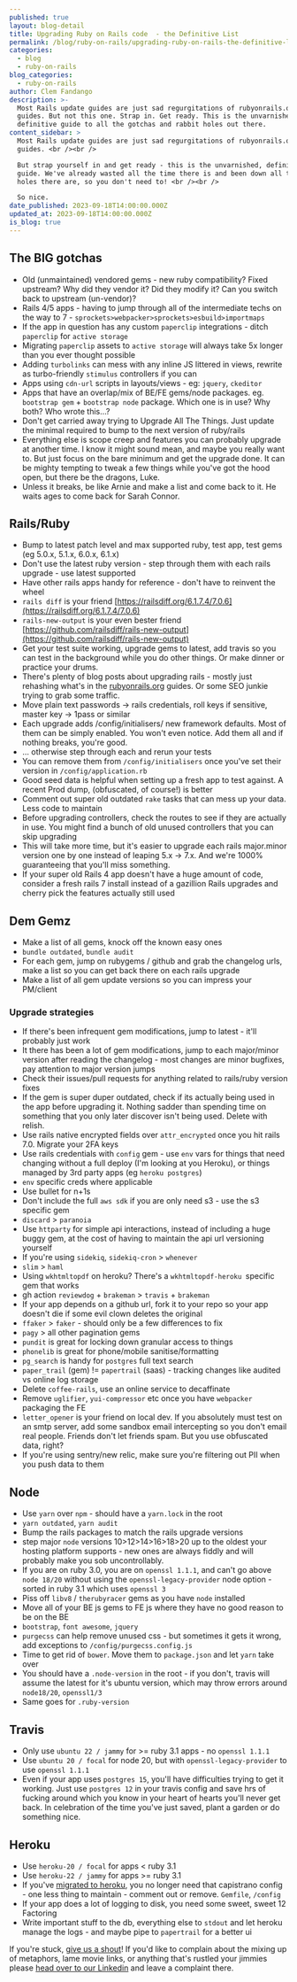 ```yaml
---
published: true
layout: blog-detail
title: Upgrading Ruby on Rails code  - the Definitive List
permalink: /blog/ruby-on-rails/upgrading-ruby-on-rails-the-definitive-list
categories:
  - blog
  - ruby-on-rails
blog_categories:
  - ruby-on-rails
author: Clem Fandango
description: >-
  Most Rails update guides are just sad regurgitations of rubyonrails.org
  guides. But not this one. Strap in. Get ready. This is the unvarnished,
  definitive guide to all the gotchas and rabbit holes out there. 
content_sidebar: >
  Most Rails update guides are just sad regurgitations of rubyonrails.org
  guides. <br /><br />

  But strap yourself in and get ready - this is the unvarnished, definitive
  guide. We've already wasted all the time there is and been down all the rabbit
  holes there are, so you don't need to! <br /><br />

  So nice.
date_published: 2023-09-18T14:00:00.000Z
updated_at: 2023-09-18T14:00:00.000Z
is_blog: true
---
```


## The BIG gotchas

* Old (unmaintained) vendored gems - new ruby compatibility? Fixed upstream? Why did they vendor it? Did they modify it? Can you switch back to upstream (un-vendor)?
* Rails 4/5 apps - having to jump through all of the intermediate techs on the way to 7 - `sprockets>webpacker>sprockets>esbuild>importmaps`
* If the app in question has any custom `paperclip` integrations - ditch `paperclip` for `active storage`
* Migrating `paperclip` assets to `active storage` will always take 5x longer than you ever thought possible
* Adding `turbolinks` can mess with any inline JS littered in views, rewrite as turbo-friendly `stimulus` controllers if you can
* Apps using `cdn-url` scripts in layouts/views - eg: `jquery`, `ckeditor`
* Apps that have an overlap/mix of BE/FE gems/node packages. eg. `bootstrap gem` + `bootstrap node` package. Which one is in use? Why both? Who wrote this…?
* Don't get carried away trying to Upgrade All The Things. Just update the minimal required to bump to the next version of ruby/rails
* Everything else is scope creep and features you can probably upgrade at another time. I know it might sound mean, and maybe you really want to. But just focus on the bare minimum and get the upgrade done. It can be mighty tempting to tweak a few things while you've got the hood open, but there be the dragons, Luke.
* Unless it breaks, be like Arnie and make a list and come back to it. He waits ages to come back for Sarah Connor.

## Rails/Ruby

* Bump to latest patch level and max supported ruby, test app, test gems (eg 5.0.x, 5.1.x, 6.0.x, 6.1.x)
* Don't use the latest ruby version - step through them with each rails upgrade - use latest supported
* Have other rails apps handy for reference - don't have to reinvent the wheel
* `rails diff` is your friend [https://railsdiff.org/6.1.7.4/7.0.6](https://railsdiff.org/6.1.7.4/7.0.6)
* `rails-new-output` is your even bester friend [https://github.com/railsdiff/rails-new-output](https://github.com/railsdiff/rails-new-output)
* Get your test suite working, upgrade gems to latest, add travis so you can test in the background while you do other things. Or make dinner or practice your drums.
* There's plenty of blog posts about upgrading rails - mostly just rehashing what's in the [rubyonrails.org](http://rubyonrails.org/) guides. Or some SEO junkie trying to grab some traffic. 
* Move plain text passwords -> rails credentials, roll keys if sensitive, master key -> 1pass or similar
* Each upgrade adds /config/initialisers/ new framework defaults. Most of them can be simply enabled. You won't even notice. Add them all and if nothing breaks, you're good.
* ... otherwise step through each and rerun your tests
* You can remove them from `/config/initialisers` once you've set their version in `/config/application.rb`
* Good seed data is helpful when setting up a fresh app to test against. A recent Prod dump, (obfuscated, of course!) is better
* Comment out super old outdated `rake` tasks that can mess up your data. Less code to maintain
* Before upgrading controllers, check the routes to see if they are actually in use. You might find a bunch of old unused controllers that you can skip upgrading
* This will take more time, but it's easier to upgrade each rails major.minor version one by one instead of leaping 5.x -> 7.x. And we're 1000% guaranteeing that you'll miss something. 
* If your super old Rails 4 app doesn't have a huge amount of code, consider a fresh rails 7 install instead of a gazillion Rails upgrades and cherry pick the features actually still used

## Dem Gemz

* Make a list of all gems, knock off the known easy ones
* `bundle outdated`, `bundle audit`
* For each gem, jump on rubygems / github and grab the changelog urls, make a list so you can get back there on each rails upgrade
* Make a list of all gem update versions so you can impress your PM/client

### Upgrade strategies

* If there's been infrequent gem modifications, jump to latest - it'll probably just work
* It there has been a lot of gem modifications, jump to each major/minor version after reading the changelog - most changes are minor bugfixes, pay attention to major version jumps
* Check their issues/pull requests for anything related to rails/ruby version fixes
* If the gem is super duper outdated, check if its actually being used in the app before upgrading it. Nothing sadder than spending time on something that you only later discover isn't being used. Delete with relish.
* Use rails native encrypted fields over `attr_encrypted` once you hit rails 7.0. Migrate your 2FA keys
* Use rails credentials with `config` gem - use `env` vars for things that need changing without a full deploy (I'm looking at you Heroku), or things managed by 3rd party apps (eg `heroku postgres`)
* `env` specific creds where applicable
* Use bullet for n+1s
* Don't include the full `aws sdk` if you are only need s3 - use the s3 specific gem
* `discard` > `paranoia`
* Use `httparty` for simple api interactions, instead of including a huge buggy gem, at the cost of having to maintain the api url versioning yourself
* If you're using `sidekiq`, `sidekiq-cron` > `whenever`
* `slim` > `haml`
* Using `wkhtmltopdf` on heroku? There's a `wkhtmltopdf-heroku `specific gem that works
* gh action `reviewdog` + `brakeman` > `travis` + `brakeman`
* If your app depends on a github url, fork it to your repo so your app doesn't die if some evil clown deletes the original
* `ffaker` > `faker` - should only be a few differences to fix
* `pagy` > all other pagination gems
* `pundit` is great for locking down granular access to things
* `phonelib` is great for phone/mobile sanitise/formatting
* `pg_search` is handy for `postgres` full text search
* `paper_trail` (gem) != `papertrail` (saas) - tracking changes like audited vs online log storage
* Delete `coffee-rails`, use an online service to decaffinate
* Remove `uglifier`, `yui-compressor` etc once you have `webpacker` packaging the FE
* `letter_opener` is your friend on local dev. If you absolutely must test on an smtp server, add some sandbox email intercepting so you don't email real people. Friends don't let friends spam. But you use obfuscated data, right?
* If you're using sentry/new relic, make sure you're filtering out PII when you push data to them

## Node

* Use `yarn` over `npm` - should have a `yarn.lock` in the root
* `yarn outdated`, `yarn audit`
* Bump the rails packages to match the rails upgrade versions
* step major `node` versions 10>12>14>16>18>20 up to the oldest your hosting platform supports - new ones are always fiddly and will probably make you sob uncontrollably.
* If you are on ruby 3.0, you are on `openssl 1.1.1`, and can't go above `node 18/20` without using the `openssl-legacy-provider` node option - sorted in ruby 3.1 which uses `openssl 3`
* Piss off `libv8` / `therubyracer` gems as you have `node` installed
* Move all of your BE js gems to FE js where they have no good reason to be on the BE
* `bootstrap`, `font awesome`, `jquery`
* `purgecss` can help remove unused css - but sometimes it gets it wrong, add exceptions to `/config/purgecss.config.js`
* Time to get rid of `bower`. Move them to `package.json` and let `yarn` take over
* You should have a `.node-version` in the root - if you don't, travis will assume the latest for it's ubuntu version, which may throw errors around `node18/20`, `openssl1/3`
* Same goes for `.ruby-version`

## Travis

* Only use `ubuntu 22 / jammy` for >= ruby 3.1 apps - no `openssl 1.1.1`
* Use `ubuntu 20 / focal` for node 20, but with `openssl-legacy-provider` to use `openssl 1.1.1`
* Even if your app uses `postgres 15`, you'll have difficulties trying to get it working. Just use `postgres 12` in your travis config and save hrs of fucking around which you know in your heart of hearts you'll never get back. In celebration of the time you've just saved, plant a garden or do something nice.

## Heroku

* Use `heroku-20 / focal` for apps \< ruby 3.1
* Use `heroku-22 / jammy` for apps >= ruby 3.1
* If you've [migrated to heroku](/technology/heroku/), you no longer need that capistrano config - one less thing to maintain - comment out or remove. `Gemfile`, `/config`
* If your app does a lot of logging to disk, you need some sweet, sweet 12 Factoring
* Write important stuff to the db, everything else to `stdout` and let heroku manage the logs - and maybe pipe to `papertrail` for a better ui

If you're stuck, [give us a shout](/hire-us/)! If you'd like to complain about the mixing up of metaphors, lame movie links, or anything that's rustled your jimmies please [head over to our Linkedin](https://www.linkedin.com/company/green-ant-solutions/about/) and leave a complaint there.
